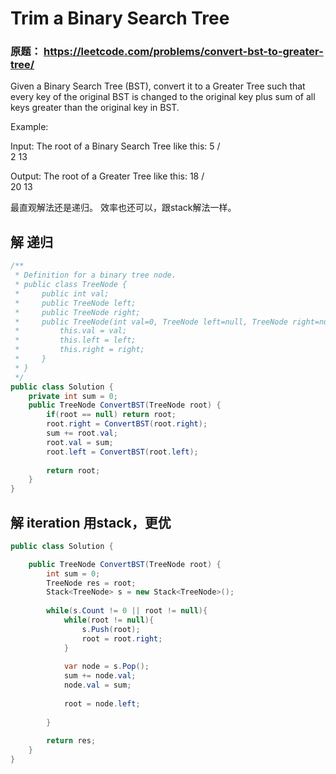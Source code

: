 # Trim a Binary Search Tree

### 原题： https://leetcode.com/problems/convert-bst-to-greater-tree/

Given a Binary Search Tree (BST), convert it to a Greater Tree such that every key of the original BST is changed to the original key plus sum of all keys greater than the original key in BST.

Example:

Input: The root of a Binary Search Tree like this:
              5
            /   \
           2     13

Output: The root of a Greater Tree like this:
             18
            /   \
          20     13


最直观解法还是递归。 效率也还可以，跟stack解法一样。

## 解 递归
```c# 
/**
 * Definition for a binary tree node.
 * public class TreeNode {
 *     public int val;
 *     public TreeNode left;
 *     public TreeNode right;
 *     public TreeNode(int val=0, TreeNode left=null, TreeNode right=null) {
 *         this.val = val;
 *         this.left = left;
 *         this.right = right;
 *     }
 * }
 */
public class Solution {
    private int sum = 0;
    public TreeNode ConvertBST(TreeNode root) {
        if(root == null) return root;
        root.right = ConvertBST(root.right);
        sum += root.val;
        root.val = sum;
        root.left = ConvertBST(root.left);
        
        return root;
    }
}
```


## 解 iteration 用stack，更优
```c# 
public class Solution {

    public TreeNode ConvertBST(TreeNode root) {
        int sum = 0;
        TreeNode res = root;
        Stack<TreeNode> s = new Stack<TreeNode>();
        
        while(s.Count != 0 || root != null){
            while(root != null){
                s.Push(root);
                root = root.right;
            }
            
            var node = s.Pop();
            sum += node.val;
            node.val = sum;
            
            root = node.left;
            
        }
        
        return res;
    }
}

```
